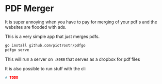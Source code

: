# PDF Merger

It is super annoying when you have to pay for merging of your pdf's and the
websites are flooded with ads.

This is a very simple app that just merges pdfs.

```bash
go install github.com/piotrostr/pdfgo
pdfgo serve
```

This will run a server on `:8080` that serves as a dropbox for pdf files

It is also possible to run stuff with the cli

```bash
# TODO
```
